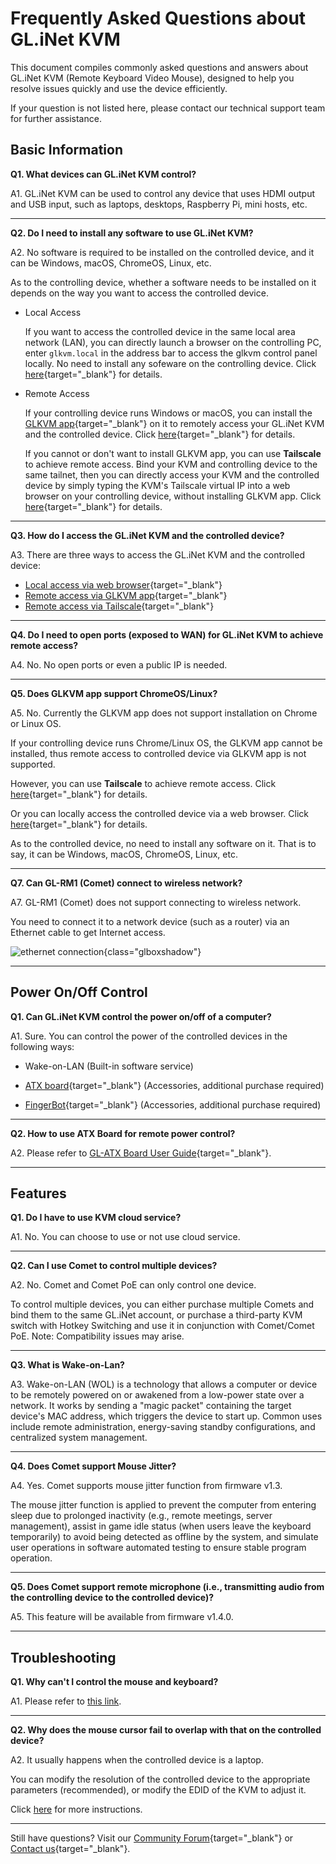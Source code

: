 # Frequently Asked Questions about GL.iNet KVM

This document compiles commonly asked questions and answers about GL.iNet KVM (Remote Keyboard Video Mouse), designed to help you resolve issues quickly and use the device efficiently. 

If your question is not listed here, please contact our technical support team for further assistance.

## Basic Information

**Q1. What devices can GL.iNet KVM control?**

A1. GL.iNet KVM can be used to control any device that uses HDMI output and USB input, such as laptops, desktops, Raspberry Pi, mini hosts, etc.

---

**Q2. Do I need to install any software to use GL.iNet KVM?**

A2. No software is required to be installed on the controlled device, and it can be Windows, macOS, ChromeOS, Linux, etc.

As to the controlling device, whether a software needs to be installed on it depends on the way you want to access the controlled device.

- Local Access

    If you want to access the controlled device in the same local area network (LAN), you can directly launch a browser on the controlling PC, enter `glkvm.local` in the address bar to access the glkvm control panel locally. No need to install any sofeware on the controlling device. Click [here](local_access_to_controlled_device_via_browser.md){target="_blank"} for details.
    
- Remote Access

    If your controlling device runs Windows or macOS, you can install the [GLKVM app](https://www.gl-inet.com/app-rm/){target="_blank"} on it to remotely access your GL.iNet KVM and the controlled device. Click [here](remote_access_to_controlled_device_via_glkvm_app.md){target="_blank"} for details.

    If you cannot or don't want to install GLKVM app, you can use **Tailscale** to achieve remote access. Bind your KVM and controlling device to the same tailnet, then you can directly access your KVM and the controlled device by simply typing the KVM's Tailscale virtual IP into a web browser on your controlling device, without installing GLKVM app. Click [here](remote_access_to_controlled_device_via_tailscale.md){target="_blank"} for details.

---

**Q3. How do I access the GL.iNet KVM and the controlled device?**

A3. There are three ways to access the GL.iNet KVM and the controlled device: 

- [Local access via web browser](local_access_to_controlled_device_via_browser.md){target="_blank"}
- [Remote access via GLKVM app](remote_access_to_controlled_device_via_glkvm_app.md){target="_blank"}
- [Remote access via Tailscale](remote_access_to_controlled_device_via_tailscale.md){target="_blank"}

---

**Q4. Do I need to open ports (exposed to WAN) for GL.iNet KVM to achieve remote access?**

A4. No. No open ports or even a public IP is needed.

---

**Q5. Does GLKVM app support ChromeOS/Linux?**

A5. No. Currently the GLKVM app does not support installation on Chrome or Linux OS. 

If your controlling device runs Chrome/Linux OS, the GLKVM app cannot be installed, thus remote access to controlled device via GLKVM app is not supported.

However, you can use **Tailscale** to achieve remote access. Click [here](remote_access_to_controlled_device_via_tailscale.md){target="_blank"} for details.

Or you can locally access the controlled device via a web browser. Click [here](local_access_to_controlled_device_via_browser.md){target="_blank"} for details.

As to the controlled device, no need to install any software on it. That is to say, it can be Windows, macOS, ChromeOS, Linux, etc.

---

**Q7. Can GL-RM1 (Comet) connect to wireless network?**

A7. GL-RM1 (Comet) does not support connecting to wireless network.

You need to connect it to a network device (such as a router) via an Ethernet cable to get Internet access.

![ethernet connection](https://static.gl-inet.com/docs/kvm/faq/can_comet_connect_to_wireless_network/ethernet_connection_marked.png){class="glboxshadow"}

---

## Power On/Off Control

**Q1. Can GL.iNet KVM control the power on/off of a computer?**

A1. Sure. You can control the power of the controlled devices in the following ways:

- Wake-on-LAN (Built-in software service)

- [ATX board](../user_guide/gl-atx-board/index.md){target="_blank"} (Accessories, additional purchase required)

- [FingerBot](../user_guide/gl-fgb-01/index.md){target="_blank"} (Accessories, additional purchase required)

---

**Q2. How to use ATX Board for remote power control?**

A2. Please refer to [GL-ATX Board User Guide](https://docs.gl-inet.com/kvm/en/user_guide/gl-atx-board/){target="_blank"}.

---

## Features

**Q1. Do I have to use KVM cloud service?**

A1. No. You can choose to use or not use cloud service.

---

**Q2. Can I use Comet to control multiple devices?**

A2. No. Comet and Comet PoE can only control one device. 

To control multiple devices, you can either purchase multiple Comets and bind them to the same GL.iNet account, or purchase a third-party KVM switch with Hotkey Switching and use it in conjunction with Comet/Comet PoE. Note: Compatibility issues may arise.

---

**Q3. What is Wake-on-Lan?**

A3. Wake-on-LAN (WOL) is a technology that allows a computer or device to be remotely powered on or awakened from a low-power state over a network. It works by sending a "magic packet" containing the target device's MAC address, which triggers the device to start up. Common uses include remote administration, energy-saving standby configurations, and centralized system management.

---

**Q4. Does Comet support Mouse Jitter?**

A4. Yes. Comet supports mouse jitter function from firmware v1.3.

The mouse jitter function is applied to prevent the computer from entering sleep due to prolonged inactivity (e.g., remote meetings, server management), assist in game idle status (when users leave the keyboard temporarily) to avoid being detected as offline by the system, and simulate user operations in software automated testing to ensure stable program operation.

---

**Q5. Does Comet support remote microphone (i.e., transmitting audio from the controlling device to the controlled device)?**

A5. This feature will be available from firmware v1.4.0.

---

## Troubleshooting

**Q1. Why can't I control the mouse and keyboard?**

A1. Please refer to [this link](cannot_control_the_mouse.md).

---

**Q2. Why does the mouse cursor fail to overlap with that on the controlled device?**

A2. It usually happens when the controlled device is a laptop.

You can modify the resolution of the controlled device to the appropriate parameters (recommended), or modify the EDID of the KVM to adjust it.

Click [here](mouse_cursors_fail_to_overlap_when_using_glkvm.md) for more instructions.

---

Still have questions? Visit our [Community Forum](https://forum.gl-inet.com){target="_blank"} or [Contact us](https://www.gl-inet.com/contacts/){target="_blank"}.